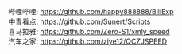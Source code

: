 哔哩哔哩: <https://github.com/happy888888/BiliExp>  
中青看点: <https://github.com/Sunert/Scripts>  
喜马拉雅: <https://github.com/Zero-S1/xmly_speed>  
汽车之家: <https://github.com/ziye12/QCZJSPEED>